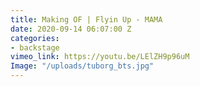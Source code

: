 ```yaml
---
title: Making OF | Flyin Up - MAMA
date: 2020-09-14 06:07:00 Z
categories:
- backstage
vimeo_link: https://youtu.be/LElZH9p96uM
Image: "/uploads/tuborg_bts.jpg"
---
```


